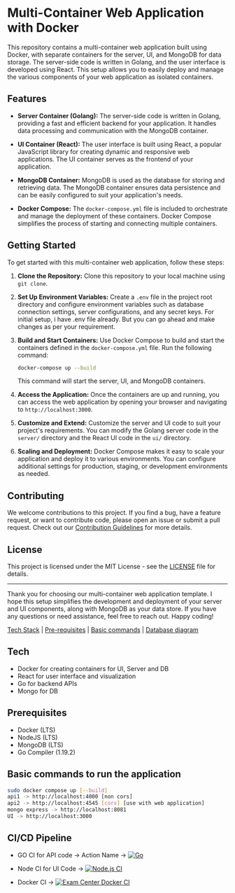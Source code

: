 # Multi-Container Web Application with Docker

This repository contains a multi-container web application built using Docker, with separate containers for the server, UI, and MongoDB for data storage. The server-side code is written in Golang, and the user interface is developed using React. This setup allows you to easily deploy and manage the various components of your web application as isolated containers.

## Features

- **Server Container (Golang):** The server-side code is written in Golang, providing a fast and efficient backend for your application. It handles data processing and communication with the MongoDB container.

- **UI Container (React):** The user interface is built using React, a popular JavaScript library for creating dynamic and responsive web applications. The UI container serves as the frontend of your application.

- **MongoDB Container:** MongoDB is used as the database for storing and retrieving data. The MongoDB container ensures data persistence and can be easily configured to suit your application's needs.

- **Docker Compose:** The `docker-compose.yml` file is included to orchestrate and manage the deployment of these containers. Docker Compose simplifies the process of starting and connecting multiple containers.

## Getting Started

To get started with this multi-container web application, follow these steps:

1. **Clone the Repository:** Clone this repository to your local machine using `git clone`.

2. **Set Up Environment Variables:** Create a `.env` file in the project root directory and configure environment variables such as database connection settings, server configurations, and any secret keys. For initial setup, i have .env file already. But you can go ahead and make changes as per your requirement.

3. **Build and Start Containers:** Use Docker Compose to build and start the containers defined in the `docker-compose.yml` file. Run the following command:

   ```bash
   docker-compose up --build
   ```

   This command will start the server, UI, and MongoDB containers.

4. **Access the Application:** Once the containers are up and running, you can access the web application by opening your browser and navigating to `http://localhost:3000`.

5. **Customize and Extend:** Customize the server and UI code to suit your project's requirements. You can modify the Golang server code in the `server/` directory and the React UI code in the `ui/` directory.

6. **Scaling and Deployment:** Docker Compose makes it easy to scale your application and deploy it to various environments. You can configure additional settings for production, staging, or development environments as needed.

## Contributing

We welcome contributions to this project. If you find a bug, have a feature request, or want to contribute code, please open an issue or submit a pull request. Check out our [Contribution Guidelines](CONTRIBUTING.md) for more details.

## License

This project is licensed under the MIT License - see the [LICENSE](LICENSE) file for details.

---

Thank you for choosing our multi-container web application template. I hope this setup simplifies the development and deployment of your server and UI components, along with MongoDB as your data store. If you have any questions or need assistance, feel free to reach out. Happy coding!


[Tech Stack](#Tech) |
[Pre-requisites](#prerequisites) |
[Basic commands](#Basic-commands-to-run-the-containers) |
[Database diagram](#Database-diagram)

## Tech
- Docker for creating containers for UI, Server and DB
- React for user interface and visualization
- Go for backend APIs
- Mongo for DB

## Prerequisites
- Docker (LTS)
- NodeJS (LTS)
- MongoDB (LTS)
- Go Compiler (1.19.2)

## Basic commands to run the application

```sh
sudo docker compose up [--build]
api1 -> http://localhost:4000 [non cors]
api2 -> http://localhost:4545 [cors] [use with web application]
mongo express -> http://localhost:8081
UI -> http://localhost:3000
```

## CI/CD Pipeline

- GO CI for API code -> Action Name -> [![Go](https://github.com/chrispeterjeyaraj/multi-container-web-application-boilerplate/actions/workflows/go.yml/badge.svg)](https://github.com/chrispeterjeyaraj/multi-container-web-application-boilerplate/actions/workflows/go.yml)

- Node CI for UI Code -> [![Node.js CI](https://github.com/chrispeterjeyaraj/multi-container-web-application-boilerplate/actions/workflows/node.js.yml/badge.svg)](https://github.com/chrispeterjeyaraj/multi-container-web-application-boilerplate/actions/workflows/node.js.yml)

- Docker CI -> [![Exam Center Docker CI](https://github.com/chrispeterjeyaraj/multi-container-web-application-boilerplate/actions/workflows/docker-image.yml/badge.svg)](https://github.com/chrispeterjeyaraj/multi-container-web-application-boilerplate/actions/workflows/docker-image.yml)